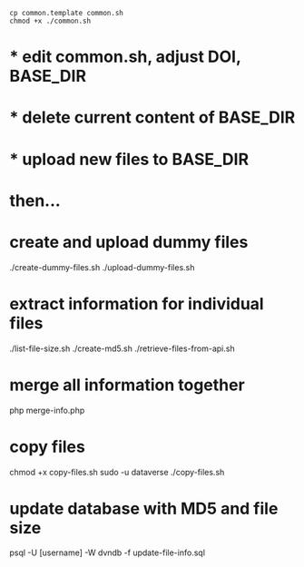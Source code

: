 ```
cp common.template common.sh
chmod +x ./common.sh
```

# * edit common.sh, adjust DOI, BASE_DIR
# * delete current content of BASE_DIR
# * upload new files to BASE_DIR
# then...

# create and upload dummy files
./create-dummy-files.sh
./upload-dummy-files.sh

# extract information for individual files
./list-file-size.sh
./create-md5.sh
./retrieve-files-from-api.sh

# merge all information together
php merge-info.php

# copy files
chmod +x copy-files.sh
sudo -u dataverse ./copy-files.sh

# update database with MD5 and file size
psql -U [username] -W dvndb -f update-file-info.sql
